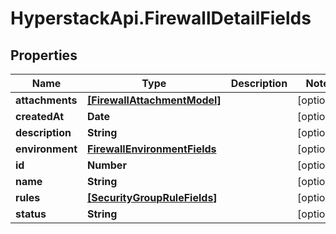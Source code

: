 # HyperstackApi.FirewallDetailFields

## Properties

Name | Type | Description | Notes
------------ | ------------- | ------------- | -------------
**attachments** | [**[FirewallAttachmentModel]**](FirewallAttachmentModel.md) |  | [optional] 
**createdAt** | **Date** |  | [optional] 
**description** | **String** |  | [optional] 
**environment** | [**FirewallEnvironmentFields**](FirewallEnvironmentFields.md) |  | [optional] 
**id** | **Number** |  | [optional] 
**name** | **String** |  | [optional] 
**rules** | [**[SecurityGroupRuleFields]**](SecurityGroupRuleFields.md) |  | [optional] 
**status** | **String** |  | [optional] 


